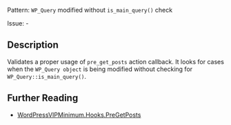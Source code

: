 Pattern: `WP_Query` modified without `is_main_query()` check

Issue: -

## Description

Validates a proper usage of `pre_get_posts` action callback. It looks for cases when the `WP_Query object` is being modified without checking for `WP_Query::is_main_query()`.

## Further Reading

* [WordPressVIPMinimum.Hooks.PreGetPosts](https://github.com/Automattic/VIP-Coding-Standards/tree/develop/WordPressVIPMinimum/Sniffs/Hooks/PreGetPostsSniff.php)